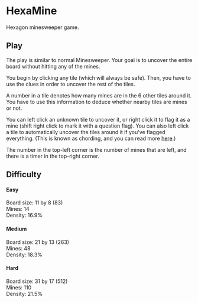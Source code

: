 # HexaMine

Hexagon minesweeper game.

## Play

The play is similar to normal Minesweeper. Your goal is to uncover the entire board without hitting any of the mines.

You begin by clicking any tile (which will always be safe). Then, you have to use the clues in order to uncover the rest of the tiles.

A number in a tile denotes how many mines are in the 6 other tiles around it. You have to use this information to deduce whether nearby tiles are mines or not.

You can left click an unknown tile to uncover it, or right click it to flag it as a mine (shift right click to mark it with a question flag). You can also left click a tile to automatically uncover the tiles around it if you've flagged everything. (This is known as chording, and you can read more [here](http://www.minesweeper.info/wiki/Chord).)

The number in the top-left corner is the number of mines that are left, and there is a timer in the top-right corner.

## Difficulty

#### Easy

Board size: 11 by 8 (83)  
Mines: 14  
Density: 16.9%

#### Medium

Board size: 21 by 13 (263)  
Mines: 48  
Density: 18.3%

#### Hard

Board size: 31 by 17 (512)  
Mines: 110  
Density: 21.5%
